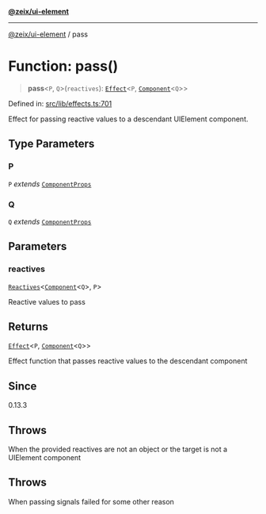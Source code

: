 [**@zeix/ui-element**](../README.md)

***

[@zeix/ui-element](../globals.md) / pass

# Function: pass()

> **pass**\<`P`, `Q`\>(`reactives`): [`Effect`](../type-aliases/Effect.md)\<`P`, [`Component`](../type-aliases/Component.md)\<`Q`\>\>

Defined in: [src/lib/effects.ts:701](https://github.com/efflore/ui-element/blob/6f13c4cee43b2a37b146c096e1a255409b73e79b/src/lib/effects.ts#L701)

Effect for passing reactive values to a descendant UIElement component.

## Type Parameters

### P

`P` *extends* [`ComponentProps`](../type-aliases/ComponentProps.md)

### Q

`Q` *extends* [`ComponentProps`](../type-aliases/ComponentProps.md)

## Parameters

### reactives

[`Reactives`](../type-aliases/Reactives.md)\<[`Component`](../type-aliases/Component.md)\<`Q`\>, `P`\>

Reactive values to pass

## Returns

[`Effect`](../type-aliases/Effect.md)\<`P`, [`Component`](../type-aliases/Component.md)\<`Q`\>\>

Effect function that passes reactive values to the descendant component

## Since

0.13.3

## Throws

When the provided reactives are not an object or the target is not a UIElement component

## Throws

When passing signals failed for some other reason
